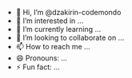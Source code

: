 - 👋 Hi, I’m @dzakirin-codemondo
- 👀 I’m interested in ...
- 🌱 I’m currently learning ...
- 💞️ I’m looking to collaborate on ...
- 📫 How to reach me ...
- 😄 Pronouns: ...
- ⚡ Fun fact: ...

<!---
dzakirin-codemondo/dzakirin-codemondo is a ✨ special ✨ repository because its `README.md` (this file) appears on your GitHub profile.
You can click the Preview link to take a look at your changes.
--->
